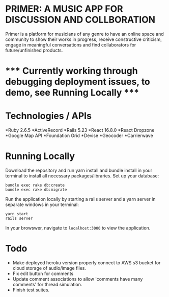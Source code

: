 # PRIMER: A MUSIC APP FOR DISCUSSION AND COLLBORATION
 Primer is a platform for musicians of any genre to have an online space and community to show their works in progress, receive constructive criticism, engage in meaningful conversations and find collaborators for future/unfinished products. 
 
 # *** Currently working through debugging deployment issues, to demo, see Running Locally ***

# Technologies / APIs
*Ruby 2.6.5
*ActiveRecord
*Rails 5.23
*React 16.8.0
*React Dropzone
*Google Map API
*Foundation Grid
*Devise
*Geocoder
*Carrierwave

# Running Locally
Download the repository and run yarn install and bundle install in your terminal to install all necessary packages/libraries.
Set up your database:
``` 
bundle exec rake db:create
bundle exec rake db:migrate 
```
Run the application locally by starting a rails server and a yarn server in separate windows in your terminal:
```
yarn start
rails server
```
In your browswer, navigate to `localhost:3000` to view the application.

# Todo
- Make deployed heroku version properly connect to AWS s3 bucket for cloud storage of audio/image files.
- Fix edit button for comments
- Update comment associations to allow 'comments have many comments' for thread simulation.
- Finish test suites.
